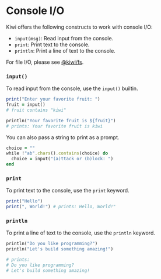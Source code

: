 # Console I/O

Kiwi offers the following constructs to work with console I/O:
- `input(msg)`: Read input from the console.
- `print`: Print text to the console.
- `println`: Print a line of text to the console.

For file I/O, please see [@kiwi/fs](lib/fs.md).

### `input()`

To read input from the console, use the `input()` builtin.

```ruby
print("Enter your favorite fruit: ")
fruit = input()
# fruit contains "kiwi"

println("Your favorite fruit is ${fruit}")
# prints: Your favorite fruit is kiwi
```

You can also pass a string to print as a prompt.

```ruby
choice = ""
while !"ab".chars().contains(choice) do
  choice = input("(a)ttack or (b)lock: ")
end
```

### `print`

To print text to the console, use the `print` keyword.

```ruby
print("Hello")
print(", World!") # prints: Hello, World!"
```

### `println`

To print a line of text to the console, use the `println` keyword.

```ruby
println("Do you like programming?")
println("Let's build something amazing!")

# prints: 
# Do you like programming?
# Let's build something amazing!
```